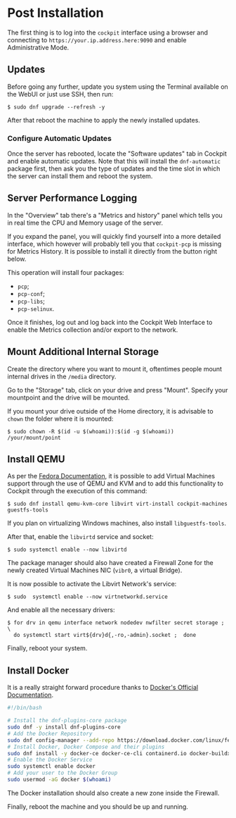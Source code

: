 # Post Installation

The first thing is to log into the `cockpit` interface using a browser and connecting to `https://your.ip.address.here:9090` and enable Administrative Mode.

## Updates

Before going any further, update you system using the Terminal available on the WebUI or just use SSH, then run:

```shell
$ sudo dnf upgrade --refresh -y
```

After that reboot the machine to apply the newly installed updates.

### Configure Automatic Updates

Once the server has rebooted, locate the "Software updates" tab in Cockpit and enable automatic updates. Note that this will install the `dnf-automatic` package first, then ask you the type of updates and the time slot in which the server can install them and reboot the system.

## Server Performance Logging

In the "Overview" tab there's a "Metrics and history" panel which tells you in real time the CPU and Memory usage of the server.

If you expand the panel, you will quickly find yourself into a more detailed interface, which however will probably tell you that `cockpit-pcp` is missing for Metrics History. It is possible to install it directly from the button right below.

This operation will install four packages:
* `pcp`;
* `pcp-conf`;
* `pcp-libs`;
* `pcp-selinux`.

Once it finishes, log out and log back into the Cockpit Web Interface to enable the Metrics collection and/or export to the network.

## Mount Additional Internal Storage

Create the directory where you want to mount it, oftentimes people mount internal drives in the `/media` directory.

Go to the "Storage" tab, click on your drive and press "Mount". Specify your mountpoint and the drive will be mounted.

If you mount your drive outside of the Home directory, it is advisable to `chown` the folder where it is mounted:

```shell
$ sudo chown -R $(id -u $(whoami)):$(id -g $(whoami)) /your/mount/point
```

## Install QEMU

As per the [Fedora Documentation](https://docs.fedoraproject.org/en-US/fedora-server/virtualization/installation/#_installing_libvirt_virtualization_software), it is possible to add Virtual Machines support through the use of QEMU and KVM and to add this functionality to Cockpit through the execution of this command:

```shell
$ sudo dnf install qemu-kvm-core libvirt virt-install cockpit-machines guestfs-tools
```

If you plan on virtualizing Windows machines, also install `libguestfs-tools`.

After that, enable the `libvirtd` service and socket:

```shell
$ sudo systemctl enable --now libvirtd
```

The package manager should also have created a Firewall Zone for the newly created Virtual Machines NIC (`vibr0`, a virtual Bridge).

It is now possible to activate the Libvirt Network's service:

```shell
$ sudo  systemctl enable --now virtnetworkd.service
```

And enable all the necessary drivers:

```shell
$ for drv in qemu interface network nodedev nwfilter secret storage ; \
  do systemctl start virt${drv}d{,-ro,-admin}.socket ;  done
```

Finally, reboot your system.

## Install Docker

It is a really straight forward procedure thanks to [Docker's Official Documentation](https://docs.docker.com/engine/install/fedora/).

```bash
#!/bin/bash

# Install the dnf-plugins-core package
sudo dnf -y install dnf-plugins-core
# Add the Docker Repository
sudo dnf config-manager --add-repo https://download.docker.com/linux/fedora/docker-ce.repo
# Install Docker, Docker Compose and their plugins
sudo dnf install -y docker-ce docker-ce-cli containerd.io docker-buildx-plugin docker-compose-plugin
# Enable the Docker Service
sudo systemctl enable docker
# Add your user to the Docker Group
sudo usermod -aG docker $(whoami)
```

The Docker installation should also create a new zone inside the Firewall.

Finally, reboot the machine and you should be up and running.